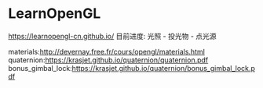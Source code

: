 # LearnOpenGL

https://learnopengl-cn.github.io/
目前进度: 光照 - 投光物 - 点光源

materials:http://devernay.free.fr/cours/opengl/materials.html
quaternion:https://krasjet.github.io/quaternion/quaternion.pdf
bonus_gimbal_lock:https://krasjet.github.io/quaternion/bonus_gimbal_lock.pdf